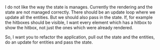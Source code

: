 I do not like the way the state is manages. Currently the rendering and the state are not managed correctly. There should be an update loop where we update all the entities. But we should also pass in the state. If, for example the hitboxes should be visible, I want every element which has a hitbox to show the hitbox, not just the ones which were already rendered. 

So, I want you to refactor the application, pull out the state and the entities, do an update for entities and pass the state.